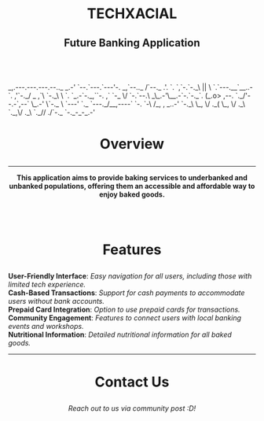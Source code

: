 # <p align="Center"> TECHXACIAL </p>
## <p align="Center"> Future Banking Application </p>
<br> <br>

<p>
_,.---.---.---.--.._ 
            _.-' `--.`---.`---'-. _,`--.._
           /`--._ .'.     `.     `,`-.`-._\
          ||   \  `.`---.__`__..-`. ,'`-._/
     _  ,`\ `-._\   \    `.    `_.-`-._,``-.
  ,`   `-_ \/ `-.`--.\    _\_.-'\__.-`-.`-._`.
 (_.o> ,--. `._/'--.-`,--`  \_.-'       \`-._ \
  `---'    `._ `---._/__,----`           `-. `-\
            /_, ,  _..-'                    `-._\
            \_, \/ ._(
             \_, \/ ._\
              `._,\/ ._\
                `._// ./`-._
                  `-._-_-_.-'

</p>


# <p align="Center"> Overview </p>
-----------------------------------------------------------------------------------------------------------------------------
<b> <p align="Center"> This application aims to provide baking services to underbanked and unbanked populations, offering them an accessible and affordable way to enjoy baked goods. </p></b> <br><br>

# <p align="Center"> Features </p>
<b>
User-Friendly Interface</b>: <i> Easy navigation for all users, including those with limited tech experience.</i>
<br>
<b>
Cash-Based Transactions</b>: <i> Support for cash payments to accommodate users without bank accounts. </i>
<br>
<b>
Prepaid Card Integration</b>: <i> Option to use prepaid cards for transactions. </i>
<br>
<b>
Community Engagement</b>: <i> Features to connect users with local banking events and workshops. </i>
<br>
<b>
Nutritional Information</b>: <i> Detailed nutritional information for all baked goods. </i>
<br>
</b>

-----------------------------------------------------------------------------------------------------------------------------

# <p align="Center"> Contact Us </p>
<p align="Center">
<i> Reach out to us via community post :D! </i>
</p>